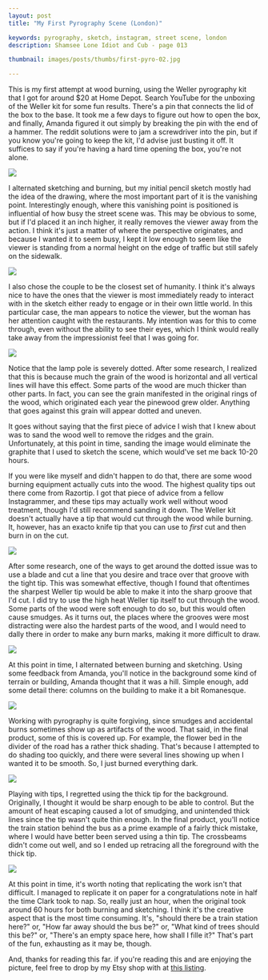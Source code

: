 ```yaml
---
layout: post
title: "My First Pyrography Scene (London)"

keywords: pyrography, sketch, instagram, street scene, london
description: Shamsee Lone Idiot and Cub - page 013

thumbnail: images/posts/thumbs/first-pyro-02.jpg

---
```


This is my first attempt at wood burning, using the Weller pyrography kit that I got for around $20 at Home Depot. Search YouTube for the unboxing of the Weller kit for some fun results. There's a pin that connects the lid of the box to the base. It took me a few days to figure out how to open the box, and finally, Amanda figured it out simply by breaking the pin with the end of a hammer. The reddit solutions were to jam a screwdriver into the pin, but if you know you're going to keep the kit, I'd advise just busting it off. It suffices to say if you're having a hard time opening the box, you're not alone.

![](https://images-na.ssl-images-amazon.com/images/I/41sRDJAkd9L._AC_SX355_.jpg)

I alternated sketching and burning, but my initial pencil sketch mostly had the idea of the drawing, where the most important part of it is the vanishing point. Interestingly enough, where this vanishing point is positioned is influential of how busy the street scene was. This may be obvious to some, but if I'd placed it an inch higher, it really removes the viewer away from the action. I think it's just a matter of where the perspective originates, and because I wanted it to seem busy, I kept it low enough to seem like the viewer is standing from a normal height on the edge of traffic but still safely on the sidewalk. 

![](/galleria/images/first-pyro-01.jpg)


I also chose the couple to be the closest set of humanity. I think it's always nice to have the ones that the viewer is most immediately ready to interact with in the sketch either ready to engage or in their own little world. In this particular case, the man appears to notice the viewer, but the woman has her attention caught with the restaurants. My intention was for this to come through, even without the ability to see their eyes, which I think would really take away from the impressionist feel that I was going for.

![](/galleria/images/first-pyro-02.jpg)

Notice that the lamp pole is severely dotted. After some research, I realized that this is because much the grain of the wood is horizontal and all vertical lines will have this effect. Some parts of the wood are much thicker than other parts. In fact, you can see the grain manifested in the original rings of the wood, which originated each year the pinewood grew older. Anything that goes against this grain will appear dotted and uneven.

It goes without saying that the first piece of advice I wish that I knew about was to sand the wood well to remove the ridges and the grain. Unfortunately, at this point in time, sanding the image would eliminate the graphite that I used to sketch the scene, which would've set me back 10-20 hours.

If you were like myself and didn't happen to do that, there are some wood burning equipment actually cuts into the wood. The highest quality tips out there come from Razortip. I got that piece of advice from a fellow Instagrammer, and these tips may actually work well without wood treatment, though I'd still recommend sanding it down. The Weller kit doesn't actually have a tip that would cut through the wood while burning. It, however, has an exacto knife tip that you can use to *first* cut and then burn in on the cut.


![](/galleria/images/first-pyro-03.jpg)


After some research, one of the ways to get around the dotted issue was to use a blade and cut a line that you desire and trace over that groove with the tight tip. This was somewhat effective, though I found that oftentimes the sharpest Weller tip would be able to make it into the sharp groove that I'd cut. I did try to use the high heat Weller tip itself to cut through the wood. Some parts of the wood were soft enough to do so, but this would often cause smudges. As it turns out, the places where the grooves were most distracting were also the hardest parts of the wood, and I would need to dally there in order to make any burn marks, making it more difficult to draw.

![](/galleria/images/first-pyro-04.jpg)

At this point in time, I alternated between burning and sketching. Using some feedback from Amanda, you'll notice in the background some kind of terrain or building, Amanda thought that it was a hill. Simple enough, add some detail there: columns on the building to make it a bit Romanesque.

![](/galleria/images/posts/first-pyro-06.jpg)

Working with pyrography is quite forgiving, since smudges and accidental burns sometimes show up as artifacts of the wood. That said, in the final product, some of this is covered up. For example, the flower bed in the divider of the road has a rather thick shading. That's because I attempted to do shading too quickly, and there were several lines showing up when I wanted it to be smooth. So, I just burned everything dark.

![](/galleria/images/posts/first-pyro-08.jpg)

Playing with tips, I regretted using the thick tip for the background. Originally, I thought it would be sharp enough to be able to control. But the amount of heat escaping caused a lot of smudging, and unintended thick lines since the tip wasn't quite thin enough. In the final product, you'll notice the train station behind the bus as a prime example of a fairly thick mistake, where I would have better been served using a thin tip. The crossbeams didn't come out well, and so I ended up retracing all the foreground with the thick tip. 

![](/galleria/images/posts/first-pyro-09.jpg)

At this point in time, it's worth noting that replicating the work isn't that difficult. I managed to replicate it on paper for a congratulations note in half the time Clark took to nap. So, really just an hour, when the original took around 60 hours for both burning and sketching. I think it's the creative aspect that is the most time consuming. It's, "should there be a train station here?" or, "How far away should the bus be?" or, "What kind of trees should this be?" or, "There's an empty space here, how shall I fille it?"  That's part of the fun, exhausting as it may be, though.

And, thanks for reading this far. if you're reading this and are enjoying the picture, feel free to drop by my Etsy shop with at [this listing](https://www.etsy.com/listing/1045294647/a-walk-in-london).

